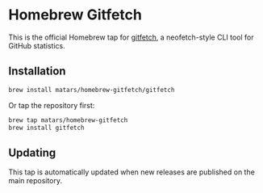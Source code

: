 # Homebrew Gitfetch

This is the official Homebrew tap for [gitfetch](https://github.com/Matars/gitfetch), a neofetch-style CLI tool for GitHub statistics.

## Installation

```bash
brew install matars/homebrew-gitfetch/gitfetch
```

Or tap the repository first:

```bash
brew tap matars/homebrew-gitfetch
brew install gitfetch
```

## Updating

This tap is automatically updated when new releases are published on the main repository.
